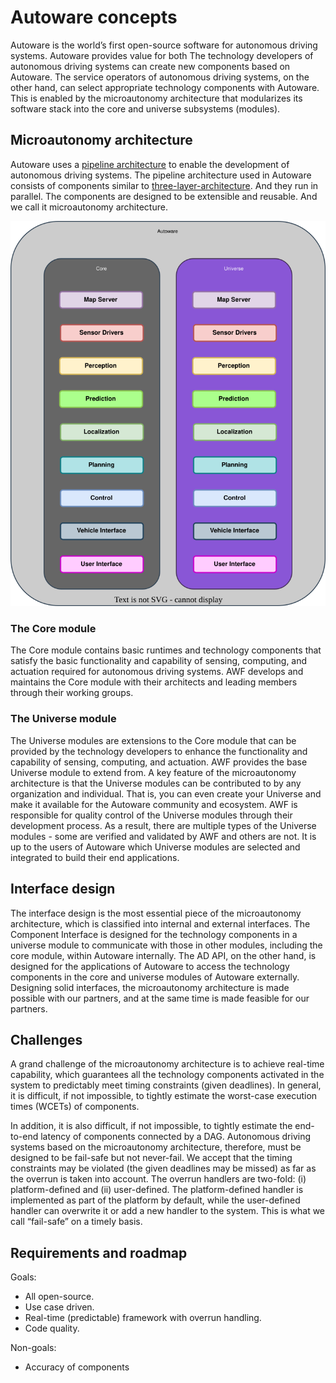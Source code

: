 # Autoware concepts

Autoware is the world’s first open-source software for autonomous driving systems. Autoware provides value for both The technology developers of autonomous driving systems can create new components based on Autoware. The service operators of autonomous driving systems, on the other hand, can select appropriate technology components with Autoware. This is enabled by the microautonomy architecture that modularizes its software stack into the core and universe subsystems (modules).

## Microautonomy architecture

Autoware uses a [pipeline architecture](http://www.cs.sjsu.edu/~pearce/modules/patterns/distArch/pipeline.htm) to enable the development of autonomous driving systems. The pipeline architecture used in Autoware consists of components similar to [three-layer-architecture](http://www.flownet.com/gat/papers/tla.pdf). And they run in parallel. The components are designed to be extensible and reusable. And we call it microautonomy architecture.

![core-and-universe.svg](core-and-universe.svg)

### The Core module

The Core module contains basic runtimes and technology components that satisfy the basic functionality and capability of sensing, computing, and actuation required for autonomous driving systems. AWF develops and maintains the Core module with their architects and leading members through their working groups.

### The Universe module

The Universe modules are extensions to the Core module that can be provided by the technology developers to enhance the functionality and capability of sensing, computing, and actuation. AWF provides the base Universe module to extend from. A key feature of the microautonomy architecture is that the Universe modules can be contributed to by any organization and individual. That is, you can even create your Universe and make it available for the Autoware community and ecosystem. AWF is responsible for quality control of the Universe modules through their development process. As a result, there are multiple types of the Universe modules - some are verified and validated by AWF and others are not. It is up to the users of Autoware which Universe modules are selected and integrated to build their end applications.

## Interface design

The interface design is the most essential piece of the microautonomy architecture, which is classified into internal and external interfaces. The Component Interface is designed for the technology components in a universe module to communicate with those in other modules, including the core module, within Autoware internally. The AD API, on the other hand, is designed for the applications of Autoware to access the technology components in the core and universe modules of Autoware externally. Designing solid interfaces, the microautonomy architecture is made possible with our partners, and at the same time is made feasible for our partners.

## Challenges

A grand challenge of the microautonomy architecture is to achieve real-time capability, which guarantees all the technology components activated in the system to predictably meet timing constraints (given deadlines). In general, it is difficult, if not impossible, to tightly estimate the worst-case execution times (WCETs) of components.

In addition, it is also difficult, if not impossible, to tightly estimate the end-to-end latency of components connected by a DAG. Autonomous driving systems based on the microautonomy architecture, therefore, must be designed to be fail-safe but not never-fail. We accept that the timing constraints may be violated (the given deadlines may be missed) as far as the overrun is taken into account. The overrun handlers are two-fold: (i) platform-defined and (ii) user-defined. The platform-defined handler is implemented as part of the platform by default, while the user-defined handler can overwrite it or add a new handler to the system. This is what we call “fail-safe” on a timely basis.

## Requirements and roadmap

Goals:

- All open-source.
- Use case driven.
- Real-time (predictable) framework with overrun handling.
- Code quality.

Non-goals:

- Accuracy of components
